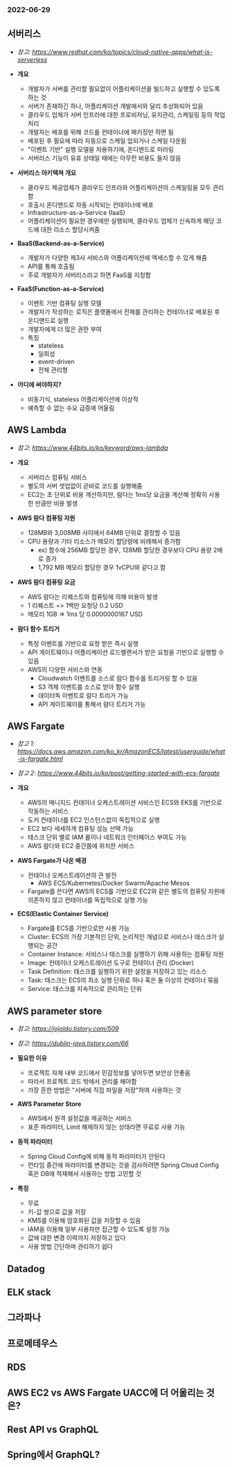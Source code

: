 ### 2022-06-29

## 서버리스
- *참고: https://www.redhat.com/ko/topics/cloud-native-apps/what-is-serverless*
- **개요**
  - 개발자가 서버를 관리할 필요없이 어플리케이션을 빌드하고 실행할 수 있도록 하는 것
  - 서버가 존재하긴 하나, 어플리케이션 개발에서와 달리 추상화되어 있음
  - 클라우드 업체가 서버 인프라에 대한 프로비저닝, 유지관리, 스케일링 등의 작업 처리
  - 개발자는 배포를 위해 코드를 컨테이너에 패키징만 하면 됨
  - 배포된 후 필요에 따라 자동으로 스케일 업되거나 스케일 다운됨
  - "이벤트 기반" 실행 모델을 차용하기에, 온디맨드로 미러링
  - 서버리스 기능이 유휴 상태일 때에는 아무런 비용도 들지 않음

- **서버리스 아키텍쳐 개요**
  - 클라우드 제공업체가 클라우드 인프라와 어플리케이션의 스케일링을 모두 관리함
  - 호출시 온디맨드로 자동 시작되는 컨테이너에 배포
  - Infrastructure-as-a-Service (IaaS)
  - 어플리케이션이 필요한 경우에만 실행되며, 클라우드 업체가 신속하게 해당 코드에 대한 리소스 할당시켜줌

- **BaaS(Backend-as-a-Service)**
  - 개발자가 다양한 제3사 서비스와 어플리케이션에 액세스할 수 있게 해줌 
  - API를 통해 호출됨
  - 주로 개발자가 서버리스라고 하면 FaaS를 지칭함

- **FaaS(Function-as-a-Service)**
  - 이벤트 기반 컴퓨팅 실행 모델
  - 개발자가 작성하는 로직은 플랫폼에서 전체를 관리하는 컨테이너로 배포된 후 온디맨드로 실행
  - 개발자에게 더 많은 권한 부여
  - 특징
    - stateless
    - 일회성
    - event-driven
    - 전체 관리형

- **어디에 써야하지?**
  - 비동기식, stateless 어플리케이션에 이상적
  - 예측할 수 없는 수요 급증에 어울림

## AWS Lambda
- *참고: https://www.44bits.io/ko/keyword/aws-lambda*
- **개요**
  - 서버리스 컴퓨팅 서비스
  - 별도의 서버 셋업없이 곧바로 코드를 실행해줌
  - EC2는 초 단위로 비용 계산하지만, 람다는 1ms당 요금을 계산해 정확히 사용한 만큼만 비용 발생

- **AWS 람다 컴퓨팅 자원**
  - 128MB와 3,008MB 사이에서 64MB 단위로 결정할 수 있음
  - CPU 용량과 기타 리소스가 메모리 할당량에 비례해서 증가함
    - ex) 함수에 256MB 할당한 경우, 128MB 할당한 경우보다 CPU 용량 2배로 증가
    - 1,792 MB 메모리 할당한 경우 1vCPU와 같다고 함

- **AWS 람다 컴퓨팅 요금**
  - AWS 람다는 리퀘스트와 컴퓨팅에 의해 비용이 발생
  - 1 리퀘스트 => 1백만 요청당 0.2 USD
  - 메모리 1GB => 1ms 당 0.0000000167 USD

- **람다 함수 트리거**
  - 특정 이벤트를 기반으로 요청 받은 즉시 실행
  - API 게이트웨이나 어플리케이션 로드밸랜서가 받은 요청을 기반으로 실행할 수 있음
  - AWS의 다양한 서비스와 연동
    - Cloudwatch 이벤트를 소스로 람다 함수를 트리거링 할 수 있음
    - S3 객체 이벤트를 소스로 받아 함수 실행
    - 데이터독 이벤트로 람다 트리거 가능
    - API 게이트웨이를 통해서 람다 트리거 가능

## AWS Fargate
- *참고 1: https://docs.aws.amazon.com/ko_kr/AmazonECS/latest/userguide/what-is-fargate.html*
- *참고 2: https://www.44bits.io/ko/post/getting-started-with-ecs-fargate*
- **개요**
  - AWS의 매니지드 컨테이너 오케스트레이션 서비스인 ECS와 EKS를 기반으로 작동하는 서비스
  - 도커 컨테이너를 EC2 인스턴스없이 독립적으로 실행
  - EC2 보다 세세하게 컴퓨팅 성능 선택 가능
  - 태스크 단위 별로 IAM 롤이나 네트워크 인터페이스 부여도 가능
  - AWS 람다와 EC2 중간쯤에 위치한 서비스

- **AWS Fargate가 나온 배경**
  - 컨테이너 오케스트레이션의 큰 발전
    - AWS ECS/Kubernetes/Docker Swarm/Apache Mesos
  - Fargate를 쓴다면 AWS의 ECS를 기반으로 EC2와 같은 별도의 컴퓨팅 자원에 의존하지 않고 컨테이너를 독립적으로 실행 가능

- **ECS(Elastic Container Service)**
  - Fargate를 ECS를 기반으로만 사용 가능
  - Cluster: ECS의 가장 기본적인 단위, 논리적인 개념으로 서비스나 태스크가 실행되는 공간
  - Container Instance: 서비스나 태스크를 실행하기 위해 사용하는 컴퓨팅 자원
  - Image: 컨테이너 오케스트레이션 도구로 컨테이너 관리 (Docker)
  - Task Definition: 태스크를 실행하기 위한 설정을 저장하고 있는 리소스
  - Task: 태스크는 ECS의 최소 실행 단위로 하나 혹은 둘 이상의 컨테이너 묶음
  - Service: 태스크를 지속적으로 관리하는 단위

## AWS parameter store
- *참고: https://jojoldu.tistory.com/509*
- *참고: https://dublin-java.tistory.com/66*
- **필요한 이유**
  - 프로젝트 자체 내부 코드에서 민감정보를 넣어두면 보안상 안좋음
  - 따라서 프로젝트 코드 밖에서 관리를 해야함
  - 가장 흔한 방법은 "서버에 직접 파일을 저장"하여 사용하는 것

- **AWS Parameter Store**
  - AWS에서 원격 설정값을 제공하는 서비스
  - 표준 파라미터, Limit 해제하지 않는 상태라면 무료로 사용 가능

- **동적 파라미터**
  - Spring Cloud Config에 비해 동적 파라미터가 안된다
  - 런타임 중간에 파라미터를 변경되는 것을 검사하려면 Spring Cloud Config 혹은 DB에 적재해서 사용하는 방법 고민할 것

- **특징**
  - 무료
  - 키-값 쌍으로 값을 저장
  - KMS를 이용해 암호화된 값을 저장할 수 있음
  - IAM을 이용해 일부 사용자만 접근할 수 있도록 설정 가능
  - 값에 대한 변경 이력까지 저장하고 있다
  - 사용 방법 간단하며 관리하기 쉽다

## Datadog

## ELK stack

## 그라파나

## 프로메테우스

## RDS

## AWS EC2 vs AWS Fargate UACC에 더 어울리는 것은?

## Rest API vs GraphQL

## Spring에서 GraphQL?
